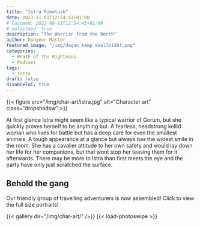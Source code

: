 ```yaml
---
title: "Istra Rimetusk"
date: 2023-11-01T12:54:43+01:00
# lastmod: 2022-08-11T12:54:43+01:00
# nolastmod: true
description: "The Warrior from the North"
author: Dungeon Master
featured_image: "/img/dagon_temp_smallbi2bf.png"
categories:
  - Wrath of the Righteous
  - Podcast
tags:
  - Istra
draft: false
disableToC: true
---
```


{{< figure src="/img/char-art/istra.jpg" alt="Character art" class="dropshadow" >}}

At first glance Istra might seem like a typical warrior of Gorum, but she quickly proves herself to be anything but. A fearless, headstrong kellid woman who lives for battle but has a deep care for even the smallest animals. A tough appearance at a glance but always has the widest smile in the room. She has a cavalier attitude to her own safety and would lay down her life for her companions, but that wont stop her teasing them for it afterwards. There may be more to Istra than first meets the eye and the party have only just scratched the surface.

## Behold the gang
Our friendly group of travelling adventurers is now assembled! Click to view the full size portraits!

{{< gallery dir="/img/char-art/" />}}
{{< load-photoswipe >}}